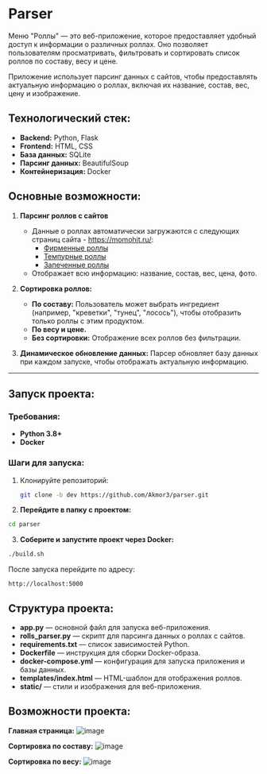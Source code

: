 # Parser

Меню "Роллы" — это веб-приложение, которое предоставляет удобный доступ к информации о различных роллах. Оно позволяет пользователям просматривать, фильтровать и сортировать список роллов по составу, весу и цене.

Приложение использует парсинг данных с сайтов, чтобы предоставлять актуальную информацию о роллах, включая их название, состав, вес, цену и изображение.

## Технологический стек:
- **Backend:** Python, Flask
- **Frontend:** HTML, CSS
- **База данных:** SQLite
- **Парсинг данных:** BeautifulSoup
- **Контейнеризация:** Docker

## Основные возможности:
1. **Парсинг роллов с сайтов**
   - Данные о роллах автоматически загружаются с следующих страниц сайта - https://momohit.ru/:
     - [Фирменные роллы](https://momohit.ru/firmennie-rolli)
     - [Темпурные роллы](https://momohit.ru/tempura-rolli)
     - [Запеченные роллы](https://momohit.ru/zapechennie-rolli)
   - Отображает всю информацию: название, состав, вес, цена, фото.

2. **Сортировка роллов:**
   - **По составу:** Пользователь может выбрать ингредиент (например, "креветки", "тунец", "лосось"), чтобы отобразить только роллы с этим продуктом.
   - **По весу и цене.**
   - **Без сортировки:** Отображение всех роллов без фильтрации.

3. **Динамическое обновление данных:** Парсер обновляет базу данных при каждом запуске, чтобы отображать актуальную информацию.

---

## Запуск проекта:

### Требования:
- **Python 3.8+**
- **Docker**

### Шаги для запуска:
1. Клонируйте репозиторий:
   ```bash
   git clone -b dev https://github.com/Akmor3/parser.git

2. **Перейдите в папку с проектом:**
```bash
cd parser
```

3. **Соберите и запустите проект через Docker:**
```bash
./build.sh
```

После запуска перейдите по адресу:
```http
http://localhost:5000
```

## Структура проекта:
- **app.py** — основной файл для запуска веб-приложения.
- **rolls_parser.py** — скрипт для парсинга данных о роллах с сайтов.
- **requirements.txt** — список зависимостей Python.
- **Dockerfile** — инструкция для сборки Docker-образа.
- **docker-compose.yml** — конфигурация для запуска приложения и базы данных.
- **templates/index.html** — HTML-шаблон для отображения роллов.
- **static/** — стили и изображения для веб-приложения.

## Возможности проекта:
**Главная страница:**
![image](https://github.com/user-attachments/assets/06e2bb28-905c-46c0-818e-fc3a957a3fbc)

**Сортировка по составу:**
![image](https://github.com/user-attachments/assets/a22b9adb-b9c9-4a6d-834e-49e4b34ebc5b)

**Сортировка по весу:**
![image](https://github.com/user-attachments/assets/f3982354-2c18-4ae3-a052-3de49d06c68c)


